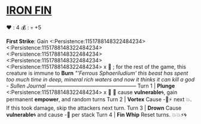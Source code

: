 # [__**IRON FIN**__](<https://www.youtube.com/watch?v=Rv3SOWZjT3A>)
❤️ : 4
💰 : :skull:  +5

**First Strike**: Gain <:Persistence:1151788148322484234><:Persistence:1151788148322484234><:Persistence:1151788148322484234><:Persistence:1151788148322484234><:Persistence:1151788148322484234> x 👥 ; for the rest of the game, this creature is immune to __Burn__
*"'Ferrous Sphaeriludium' this beast has spent too much time in deep, mineral rich waters and now it thinks it can kill a god - Sullen Journal*
—————————————————
Turn 1  | **Plunge** <:Persistence:1151788148322484234> x 👥  🔀 cause __vulnerable__🌀, gain permanent __empower__, and random turns
Turn 2 | **Vortex** Cause -🎯⚡ next 💥. If this took damage, skip the attackers next turn.
Turn 3 | **Drown** Cause __vulnerable__🌀 and cause -🔷 per stack
Turn 4 | **Fin Whip** Reset turns. 💥💥⚡🌀